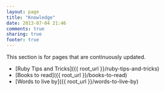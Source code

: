 ```yaml
---
layout: page
title: "Knowledge"
date: 2013-07-04 21:46
comments: true
sharing: true
footer: true
---
```


This section is for pages that are continuously updated.

* [Ruby Tips and Tricks]({{ root_url }}/ruby-tips-and-tricks)
* [Books to read]({{ root_url }}/books-to-read)
* [Words to live by]({{ root_url }}/words-to-live-by)